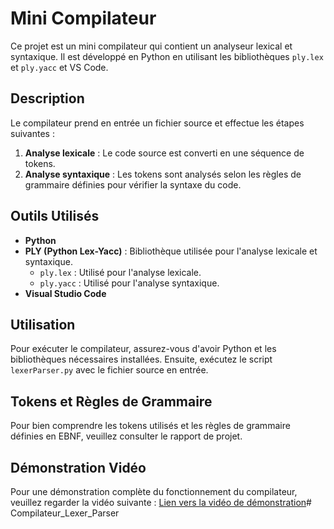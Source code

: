 # Mini Compilateur

Ce projet est un mini compilateur qui contient un analyseur lexical et syntaxique. Il est développé en Python en utilisant les bibliothèques `ply.lex` et `ply.yacc` et VS Code.

## Description

Le compilateur prend en entrée un fichier source et effectue les étapes suivantes :
1. **Analyse lexicale** : Le code source est converti en une séquence de tokens.
2. **Analyse syntaxique** : Les tokens sont analysés selon les règles de grammaire définies pour vérifier la syntaxe du code.

## Outils Utilisés

- **Python** 
- **PLY (Python Lex-Yacc)** : Bibliothèque utilisée pour l'analyse lexicale et syntaxique.
  - `ply.lex` : Utilisé pour l'analyse lexicale.
  - `ply.yacc` : Utilisé pour l'analyse syntaxique.
- **Visual Studio Code** 

## Utilisation

Pour exécuter le compilateur, assurez-vous d'avoir Python et les bibliothèques nécessaires installées. Ensuite, exécutez le script `lexerParser.py` avec le fichier source en entrée.

## Tokens et Règles de Grammaire

Pour bien comprendre les tokens utilisés et les règles de grammaire définies en EBNF, veuillez consulter le rapport de projet.

## Démonstration Vidéo

Pour une démonstration complète du fonctionnement du compilateur, veuillez regarder la vidéo suivante : [Lien vers la vidéo de démonstration](./DemoVideo.mp4)# Compilateur_Lexer_Parser
